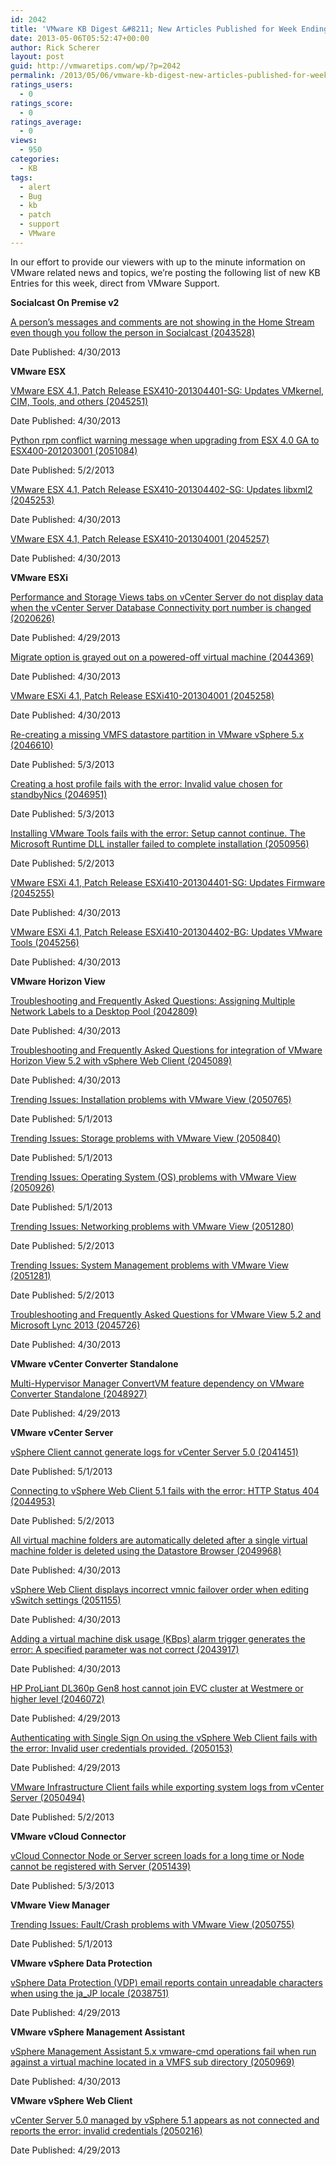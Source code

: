 ```yaml
---
id: 2042
title: 'VMware KB Digest &#8211; New Articles Published for Week Ending 5/4/13'
date: 2013-05-06T05:52:47+00:00
author: Rick Scherer
layout: post
guid: http://vmwaretips.com/wp/?p=2042
permalink: /2013/05/06/vmware-kb-digest-new-articles-published-for-week-ending-5413/
ratings_users:
  - 0
ratings_score:
  - 0
ratings_average:
  - 0
views:
  - 950
categories:
  - KB
tags:
  - alert
  - Bug
  - kb
  - patch
  - support
  - VMware
---
```

In our effort to provide our viewers with up to the minute information on VMware related news and topics, we&#8217;re posting the following list of new KB Entries for this week, direct from VMware Support.

**<!--more-->Socialcast On Premise v2**

<a href="http://kb.vmware.com/kb/2043528" target="_blank">A person’s messages and comments are not showing in the Home Stream even though you follow the person in Socialcast (2043528)</a>
  
Date Published: 4/30/2013

**VMware ESX**
  
<a href="http://kb.vmware.com/kb/2045251" target="_blank">VMware ESX 4.1, Patch Release ESX410-201304401-SG: Updates VMkernel, CIM, Tools, and others (2045251)</a>
  
Date Published: 4/30/2013
  
<a href="http://kb.vmware.com/kb/2051084" target="_blank">Python rpm conflict warning message when upgrading from ESX 4.0 GA to ESX400-201203001 (2051084)</a>
  
Date Published: 5/2/2013
  
<a href="http://kb.vmware.com/kb/2045253" target="_blank">VMware ESX 4.1, Patch Release ESX410-201304402-SG: Updates libxml2 (2045253)</a>
  
Date Published: 4/30/2013
  
<a href="http://kb.vmware.com/kb/2045257" target="_blank">VMware ESX 4.1, Patch Release ESX410-201304001 (2045257)</a>
  
Date Published: 4/30/2013

**VMware ESXi**
  
<a href="http://kb.vmware.com/kb/2020626" target="_blank">Performance and Storage Views tabs on vCenter Server do not display data when the vCenter Server Database Connectivity port number is changed (2020626)</a>
  
Date Published: 4/29/2013
  
<a href="http://kb.vmware.com/kb/2044369" target="_blank">Migrate option is grayed out on a powered-off virtual machine (2044369)</a>
  
Date Published: 4/30/2013
  
<a href="http://kb.vmware.com/kb/2045258" target="_blank">VMware ESXi 4.1, Patch Release ESXi410-201304001 (2045258)</a>
  
Date Published: 4/30/2013
  
<a href="http://kb.vmware.com/kb/2046610" target="_blank">Re-creating a missing VMFS datastore partition in VMware vSphere 5.x (2046610)</a>
  
Date Published: 5/3/2013
  
<a href="http://kb.vmware.com/kb/2046951" target="_blank">Creating a host profile fails with the error: Invalid value chosen for standbyNics (2046951)</a>
  
Date Published: 5/3/2013
  
<a href="http://kb.vmware.com/kb/2050956" target="_blank">Installing VMware Tools fails with the error: Setup cannot continue. The Microsoft Runtime DLL installer failed to complete installation (2050956)</a>
  
Date Published: 5/2/2013
  
<a href="http://kb.vmware.com/kb/2045255" target="_blank">VMware ESXi 4.1, Patch Release ESXi410-201304401-SG: Updates Firmware (2045255)</a>
  
Date Published: 4/30/2013
  
<a href="http://kb.vmware.com/kb/2045256" target="_blank">VMware ESXi 4.1, Patch Release ESXi410-201304402-BG: Updates VMware Tools (2045256)</a>
  
Date Published: 4/30/2013

**VMware Horizon View**
  
<a href="http://kb.vmware.com/kb/2042809" target="_blank">Troubleshooting and Frequently Asked Questions: Assigning Multiple Network Labels to a Desktop Pool (2042809)</a>
  
Date Published: 4/30/2013
  
<a href="http://kb.vmware.com/kb/2045089" target="_blank">Troubleshooting and Frequently Asked Questions for integration of VMware Horizon View 5.2 with vSphere Web Client (2045089)</a>
  
Date Published: 4/30/2013
  
<a href="http://kb.vmware.com/kb/2050765" target="_blank">Trending Issues: Installation problems with VMware View (2050765)</a>
  
Date Published: 5/1/2013
  
<a href="http://kb.vmware.com/kb/2050840" target="_blank">Trending Issues: Storage problems with VMware View (2050840)</a>
  
Date Published: 5/1/2013
  
<a href="http://kb.vmware.com/kb/2050926" target="_blank">Trending Issues: Operating System (OS) problems with VMware View (2050926)</a>
  
Date Published: 5/1/2013
  
<a href="http://kb.vmware.com/kb/2051280" target="_blank">Trending Issues: Networking problems with VMware View (2051280)</a>
  
Date Published: 5/2/2013
  
<a href="http://kb.vmware.com/kb/2051281" target="_blank">Trending Issues: System Management problems with VMware View (2051281)</a>
  
Date Published: 5/2/2013
  
<a href="http://kb.vmware.com/kb/2045726" target="_blank">Troubleshooting and Frequently Asked Questions for VMware View 5.2 and Microsoft Lync 2013 (2045726)</a>
  
Date Published: 4/30/2013

**VMware vCenter Converter Standalone**
  
<a href="http://kb.vmware.com/kb/2048927" target="_blank">Multi-Hypervisor Manager ConvertVM feature dependency on VMware Converter Standalone (2048927)</a>
  
Date Published: 4/29/2013

**VMware vCenter Server**
  
<a href="http://kb.vmware.com/kb/2041451" target="_blank">vSphere Client cannot generate logs for vCenter Server 5.0 (2041451)</a>
  
Date Published: 5/1/2013
  
<a href="http://kb.vmware.com/kb/2044953" target="_blank">Connecting to vSphere Web Client 5.1 fails with the error: HTTP Status 404 (2044953)</a>
  
Date Published: 5/2/2013
  
<a href="http://kb.vmware.com/kb/2049968" target="_blank">All virtual machine folders are automatically deleted after a single virtual machine folder is deleted using the Datastore Browser (2049968)</a>
  
Date Published: 4/30/2013
  
<a href="http://kb.vmware.com/kb/2051155" target="_blank">vSphere Web Client displays incorrect vmnic failover order when editing vSwitch settings (2051155)</a>
  
Date Published: 4/30/2013
  
<a href="http://kb.vmware.com/kb/2043917" target="_blank">Adding a virtual machine disk usage (KBps) alarm trigger generates the error: A specified parameter was not correct (2043917)</a>
  
Date Published: 4/30/2013
  
<a href="http://kb.vmware.com/kb/2046072" target="_blank">HP ProLiant DL360p Gen8 host cannot join EVC cluster at Westmere or higher level (2046072)</a>
  
Date Published: 4/29/2013
  
<a href="http://kb.vmware.com/kb/2050153" target="_blank">Authenticating with Single Sign On using the vSphere Web Client fails with the error: Invalid user credentials provided. (2050153)</a>
  
Date Published: 4/29/2013
  
<a href="http://kb.vmware.com/kb/2050494" target="_blank">VMware Infrastructure Client fails while exporting system logs from vCenter Server (2050494)</a>
  
Date Published: 5/2/2013

**VMware vCloud Connector**
  
<a href="http://kb.vmware.com/kb/2051439" target="_blank">vCloud Connector Node or Server screen loads for a long time or Node cannot be registered with Server (2051439)</a>
  
Date Published: 5/3/2013

**VMware View Manager**
  
<a href="http://kb.vmware.com/kb/2050755" target="_blank">Trending Issues: Fault/Crash problems with VMware View (2050755)</a>
  
Date Published: 5/1/2013

**VMware vSphere Data Protection**
  
<a href="http://kb.vmware.com/kb/2038751" target="_blank">vSphere Data Protection (VDP) email reports contain unreadable characters when using the ja_JP locale (2038751)</a>
  
Date Published: 4/29/2013

**VMware vSphere Management Assistant**
  
<a href="http://kb.vmware.com/kb/2050969" target="_blank">vSphere Management Assistant 5.x vmware-cmd operations fail when run against a virtual machine located in a VMFS sub directory (2050969)</a>
  
Date Published: 4/30/2013

**VMware vSphere Web Client**
  
<a href="http://kb.vmware.com/kb/2050216" target="_blank">vCenter Server 5.0 managed by vSphere 5.1 appears as not connected and reports the error: invalid credentials (2050216)</a>
  
Date Published: 4/29/2013

<div class="feedflare">
  <a href="http://feeds.feedburner.com/~ff/VmwareKnowledgebaseWeeklyDigest?a=Trc2LVJwypY:Wh5fSwnHABo:yIl2AUoC8zA"><img src="http://feeds.feedburner.com/~ff/VmwareKnowledgebaseWeeklyDigest?d=yIl2AUoC8zA" alt="" border="0" /></a> <a href="http://feeds.feedburner.com/~ff/VmwareKnowledgebaseWeeklyDigest?a=Trc2LVJwypY:Wh5fSwnHABo:F7zBnMyn0Lo"><img src="http://feeds.feedburner.com/~ff/VmwareKnowledgebaseWeeklyDigest?i=Trc2LVJwypY:Wh5fSwnHABo:F7zBnMyn0Lo" alt="" border="0" /></a> <a href="http://feeds.feedburner.com/~ff/VmwareKnowledgebaseWeeklyDigest?a=Trc2LVJwypY:Wh5fSwnHABo:TzevzKxY174"><img src="http://feeds.feedburner.com/~ff/VmwareKnowledgebaseWeeklyDigest?d=TzevzKxY174" alt="" border="0" /></a>
</div>